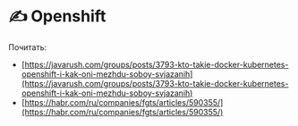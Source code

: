 # ✍ Openshift

Почитать:

* [https://javarush.com/groups/posts/3793-kto-takie-docker-kubernetes-openshift-i-kak-oni-mezhdu-soboy-svjazanih](https://javarush.com/groups/posts/3793-kto-takie-docker-kubernetes-openshift-i-kak-oni-mezhdu-soboy-svjazanih)
* [https://habr.com/ru/companies/fgts/articles/590355/](https://habr.com/ru/companies/fgts/articles/590355/)

